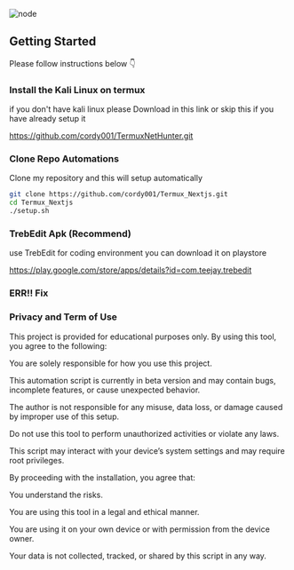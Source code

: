 
![node](https://encrypted-tbn0.gstatic.com/images?q=tbn:ANd9GcQ3uzqXvrqiIzLUG6zf7aEf07Qzk1ZV-ENWE3D7GZOCJHQ5Sby3yGZxo9E&s=10)

## Getting Started

Please follow instructions below 👇 

### Install the Kali Linux on termux
if you don't have kali linux please Download in this link or skip this if you have already setup it

https://github.com/cordy001/TermuxNetHunter.git


### Clone Repo Automations 
Clone my repository and this will 
setup automatically 

```sh
git clone https://github.com/cordy001/Termux_Nextjs.git
cd Termux_Nextjs
./setup.sh
```

### TrebEdit Apk (Recommend)
use TrebEdit for coding environment you can download it on playstore

https://play.google.com/store/apps/details?id=com.teejay.trebedit

### ERR!! Fix


### Privacy and Term of Use
This project is provided for educational purposes only. By using this tool, you agree to the following:

You are solely responsible for how you use this project.

This automation script is currently in beta version and may contain bugs, incomplete features, or cause unexpected behavior.

The author is not responsible for any misuse, data loss, or damage caused by improper use of this setup.

Do not use this tool to perform unauthorized activities or violate any laws.

This script may interact with your device’s system settings and may require root privileges.

By proceeding with the installation, you agree that:

You understand the risks.

You are using this tool in a legal and ethical manner.

You are using it on your own device or with permission from the device owner.

Your data is not collected, tracked, or shared by this script in any way.


